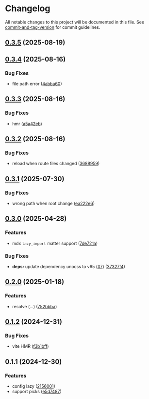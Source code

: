 # Changelog

All notable changes to this project will be documented in this file. See [commit-and-tag-version](https://github.com/absolute-version/commit-and-tag-version) for commit guidelines.

## [0.3.5](https://github.com/g-mero/vite-plugin-solid-pages/compare/v0.3.4...v0.3.5) (2025-08-19)

## [0.3.4](https://github.com/g-mero/vite-plugin-solid-pages/compare/v0.3.3...v0.3.4) (2025-08-16)


### Bug Fixes

* file path error ([4abba60](https://github.com/g-mero/vite-plugin-solid-pages/commit/4abba609a11144bceabe1d73ae7379adb33f638a))

## [0.3.3](https://github.com/g-mero/vite-plugin-solid-pages/compare/v0.3.2...v0.3.3) (2025-08-16)


### Bug Fixes

* hmr ([a5a42eb](https://github.com/g-mero/vite-plugin-solid-pages/commit/a5a42eb71ebb17cd65b17f14989ab36d1984573c))

## [0.3.2](https://github.com/g-mero/vite-plugin-solid-pages/compare/v0.3.1...v0.3.2) (2025-08-16)


### Bug Fixes

* reload when route files changed ([3688959](https://github.com/g-mero/vite-plugin-solid-pages/commit/3688959a8e288bee617a6d4642ac70e22e3eb806))

## [0.3.1](https://github.com/g-mero/vite-plugin-solid-pages/compare/v0.3.0...v0.3.1) (2025-07-30)


### Bug Fixes

* wrong path when root change ([ea222e6](https://github.com/g-mero/vite-plugin-solid-pages/commit/ea222e624a40efaa82eca2ec968b1496667f8ec0))

## [0.3.0](https://github.com/g-mero/vite-plugin-solid-pages/compare/v0.2.0...v0.3.0) (2025-04-28)


### Features

* mdx `lazy_import` matter support ([7de721a](https://github.com/g-mero/vite-plugin-solid-pages/commit/7de721a755125fab3ad4fa3607e22bed75449634))


### Bug Fixes

* **deps:** update dependency unocss to v65 ([#7](https://github.com/g-mero/vite-plugin-solid-pages/issues/7)) ([37327f4](https://github.com/g-mero/vite-plugin-solid-pages/commit/37327f4a83b4c8be16ddfd2e743f85fd32c4b83c))

## [0.2.0](https://github.com/g-mero/vite-plugin-solid-pages/compare/v0.1.2...v0.2.0) (2025-01-18)


### Features

* resolve (...) ([752bbba](https://github.com/g-mero/vite-plugin-solid-pages/commit/752bbbafffe599f354427a3466f24b6447fe7a31))

## [0.1.2](https://github.com/g-mero/vite-plugin-solid-pages/compare/v0.1.1...v0.1.2) (2024-12-31)


### Bug Fixes

* vite HMR ([f3b1bff](https://github.com/g-mero/vite-plugin-solid-pages/commit/f3b1bff29724c9bc2b56ef2b150638b75158781a))

## 0.1.1 (2024-12-30)


### Features

* config lazy ([2156001](https://github.com/g-mero/vite-plugin-solid-pages/commit/215600115c0d1e2408209c2056db76670ff77be6))
* support picks ([e5d7487](https://github.com/g-mero/vite-plugin-solid-pages/commit/e5d74875f3aa4ba9d3a37c9f3820945bd043becf))
